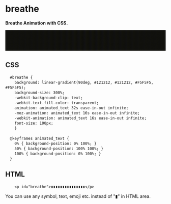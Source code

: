 # breathe

**Breathe Animation with CSS.**

![](https://github.com/goksukur/breathe/blob/ac1b2170a5aa3b0e7a640c0437edb500dcccdc6c/Breathe.gif)

## CSS

      #breathe {
        background: linear-gradient(90deg, #121212, #121212, #F5F5F5, #F5F5F5);
        background-size: 300%;
        -webkit-background-clip: text;
        -webkit-text-fill-color: transparent;
        animation: animated_text 32s ease-in-out infinite;
        -moz-animation: animated_text 16s ease-in-out infinite;
        -webkit-animation: animated_text 16s ease-in-out infinite;
        font-size: 100px;
        }

      @keyframes animated_text {
        0% { background-position: 0% 100%; }
        50% { background-position: 100% 100%; }
        100% { background-position: 0% 100%; }
      }

## HTML

        <p id="breathe">▮▮▮▮▮▮▮▮▮▮▮▮▮▮▮</p> 


You can use any symbol, text, emoji etc. instead of "▮" in HTML area.
